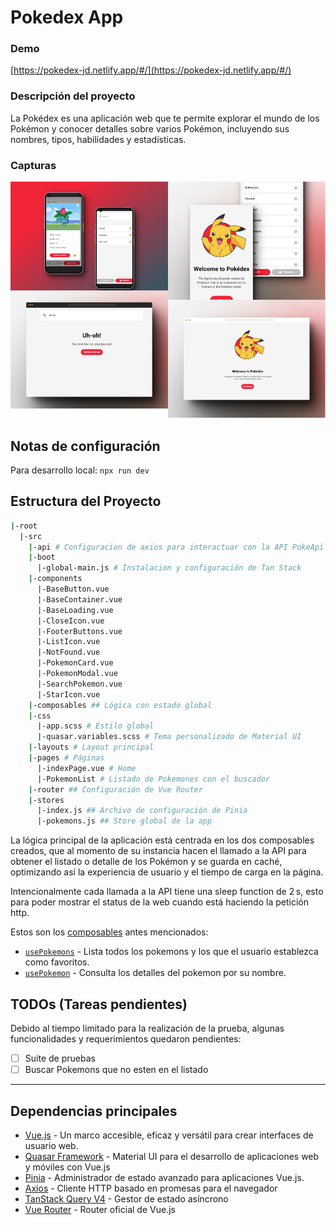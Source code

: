 # Pokedex App

### Demo

[https://pokedex-jd.netlify.app/#/](https://pokedex-jd.netlify.app/#/)

### Descripción del proyecto

La Pokédex es una aplicación web que te permite explorar el mundo de los Pokémon y conocer detalles sobre varios Pokémon, incluyendo sus nombres, tipos, habilidades y estadísticas.

### Capturas

![PokedexImg](mock.png)

## Notas de configuración

Para desarrollo local: `npx run dev`

## Estructura del Proyecto

```bash
|-root
  |-src
    |-api # Configuracion de axios para interactuar con la API PokeApi
    |-boot
      |-global-main.js # Instalacion y configuración de Tan Stack
    |-components
      |-BaseButton.vue
      |-BaseContainer.vue
      |-BaseLoading.vue
      |-CloseIcon.vue
      |-FooterButtons.vue
      |-ListIcon.vue
      |-NotFound.vue
      |-PokemonCard.vue
      |-PokemonModal.vue
      |-SearchPokemon.vue
      |-StarIcon.vue
    |-composables ## Lógica con estado global
    |-css
      |-app.scss # Estilo global
      |-quasar.variables.scss # Tema personalizado de Material UI
    |-layouts # Layout principal
    |-pages # Páginas
      |-indexPage.vue # Home
      |-PokemonList # Listado de Pokemones con el buscador
    |-router ## Configuración de Vue Router
    |-stores
      |-index.js ## Archivo de configuración de Pinia
      |-pokemons.js ## Store global de la app
```

La lógica principal de la aplicación está centrada en los dos composables creados, que al momento de su instancia hacen el llamado a la API para obtener el listado o detalle de los Pokémon y se guarda en caché, optimizando así la experiencia de usuario y el tiempo de carga en la página.

Intencionalmente cada llamada a la API tiene una sleep function de 2 s, esto para poder mostrar el status de la web cuando está haciendo la petición http.

Estos son los [composables](https://vue3-spanish.netlify.app/guide/reusability/composables.html#%C2%BFque-es-un-composable) antes mencionados:

- [`usePokemons`](src/composables/usePokemons.js) - Lista todos los pokemons y los que el usuario establezca como favoritos.
- [`usePokemon`](src/composables/usePokemon.js) - Consulta los detalles del pokemon por su nombre.

## TODOs (Tareas pendientes)

Debido al tiempo limitado para la realización de la prueba, algunas funcionalidades y requerimientos quedaron pendientes:

- [ ] Suite de pruebas
- [ ] Buscar Pokemons que no esten en el listado

---

## Dependencias principales

- [Vue.js](<https://github.com/jwtk/jjwt](https://vuejs.org/)>) - Un marco accesible, eficaz y versátil para crear interfaces de usuario web.
- [Quasar Framework](https://quasar.dev/) - Material UI para el desarrollo de aplicaciones web y móviles con Vue.js
- [Pinia](https://es-pinia.vercel.app/) - Administrador de estado avanzado para aplicaciones Vue.js.
- [Axios](https://modelmapper.org/) - Cliente HTTP basado en promesas para el navegador
- [TanStack Query V4](https://tanstack.com/query/latest) - Gestor de estado asíncrono
- [Vue Router](https://router.vuejs.org/) - Router oficial de Vue.js
